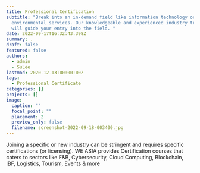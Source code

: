 ```yaml
---
title: Professional Certification
subtitle: "Break into an in-demand field like information technology or
  environmental services. Our knowledgeable and experienced industry trainers
  will guide your entry into the field. "
date: 2022-09-17T16:32:43.398Z
summary: .
draft: false
featured: false
authors:
  - admin
  - SuLee
lastmod: 2020-12-13T00:00:00Z
tags:
  - Professional Certificate
categories: []
projects: []
image:
  caption: ""
  focal_point: ""
  placement: 2
  preview_only: false
  filename: screenshot-2022-09-18-003400.jpg
---
```

<!--StartFragment-->

Joining a specific or new industry can be stringent and requires specific certifications (or licensing). WE ASIA provides Certification courses that caters to sectors like F&B, Cybersecurity, Cloud Computing, Blockchain, IBF, Logistics, Tourism, Events & more

<!--EndFragment-->